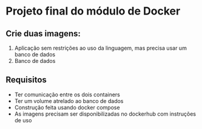 # Projeto final do módulo de Docker
## Crie duas imagens:
1. Aplicação sem restrições ao uso da linguagem, mas precisa usar um banco de dados
2. Banco de dados
## Requisitos
- Ter comunicação entre os dois containers
- Ter um volume atrelado ao banco de dados
- Construção feita usando docker compose
- As imagens precisam ser disponibilizadas no dockerhub com instruções de uso 
